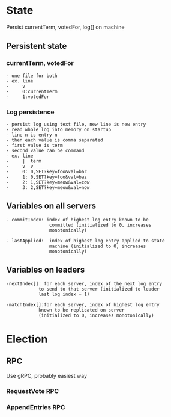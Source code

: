 # State

Persist currentTerm, votedFor, log[] on machine

## Persistent state 

### currentTerm, votedFor
    - one file for both
    - ex. line
    -     v
    -     0:currentTerm
    -     1:votedFor

### Log persistence
    - persist log using text file, new line is new entry
    - read whole log into memory on startup
    - line n is entry n
    - then each value is comma separated
    - first value is term
    - second value can be command
    - ex. line
    -     |  term
    -     v  v
    -     0: 0,SET?key=foo&val=bar
    -     1: 0,SET?key=foo&val=baz 
    -     2: 1,SET?key=meow&val=cow
    -     3: 2,SET?key=meow&val=now

## Variables on all servers
    - commitIndex: index of highest log entry known to be
                    committed (initialized to 0, increases
                    monotonically)
                    
    - lastApplied:  index of highest log entry applied to state
                    machine (initialized to 0, increases
                    monotonically)

## Variables on leaders
    -nextIndex[]: for each server, index of the next log entry
                to send to that server (initialized to leader
                last log index + 1)

    -matchIndex[]:for each server, index of highest log entry
                known to be replicated on server
                (initialized to 0, increases monotonically)


# Election

## RPC

Use gRPC, probably easiest way

### RequestVote RPC
### AppendEntries RPC




 